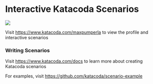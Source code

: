 # Interactive Katacoda Scenarios

[![](http://shields.katacoda.com/katacoda/maxpumperla/count.svg)](https://www.katacoda.com/maxpumperla "Get your profile on Katacoda.com")

Visit https://www.katacoda.com/maxpumperla to view the profile and interactive scenarios

### Writing Scenarios
Visit https://www.katacoda.com/docs to learn more about creating Katacoda scenarios

For examples, visit https://github.com/katacoda/scenario-example
